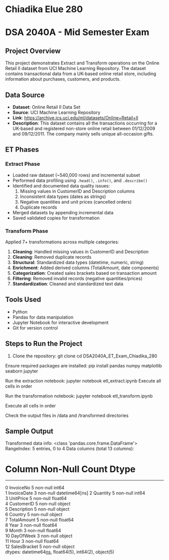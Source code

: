 # Chiadika Elue 280
# DSA 2040A - Mid Semester Exam

## Project Overview
This project demonstrates Extract and Transform operations on the Online Retail II dataset from UCI Machine Learning Repository. The dataset contains transactional data from a UK-based online retail store, including information about purchases, customers, and products.

## Data Source
- **Dataset**: Online Retail II Data Set
- **Source**: UCI Machine Learning Repository
- **Link**: https://archive.ics.uci.edu/ml/datasets/Online+Retail+II
- **Description**: This dataset contains all the transactions occurring for a UK-based and registered non-store online retail between 01/12/2009 and 09/12/2011. The company mainly sells unique all-occasion gifts.

## ET Phases

### Extract Phase
- Loaded raw dataset (~540,000 rows) and incremental subset
- Performed data profiling using `.head()`, `.info()`, and `.describe()`
- Identified and documented data quality issues:
  1. Missing values in CustomerID and Description columns
  2. Inconsistent data types (dates as strings)
  3. Negative quantities and unit prices (cancelled orders)
  4. Duplicate records
- Merged datasets by appending incremental data
- Saved validated copies for transformation

### Transform Phase
Applied 7+ transformations across multiple categories:

1. **Cleaning**: Handled missing values in CustomerID and Description
2. **Cleaning**: Removed duplicate records
3. **Structural**: Standardized data types (datetime, numeric, string)
4. **Enrichment**: Added derived columns (TotalAmount, date components)
5. **Categorization**: Created sales brackets based on transaction amount
6. **Filtering**: Removed invalid records (negative quantities/prices)
7. **Standardization**: Cleaned and standardized text data

## Tools Used
- Python 
- Pandas for data manipulation
- Jupyter Notebook for interactive development
- Git for version control

## Steps to Run the Project

1. Clone the repository:
git clone <repository-url>
cd DSA2040A_ET_Exam_Chiadika_280

Ensure required packages are installed:
pip install pandas numpy matplotlib seaborn jupyter

Run the extraction notebook:
jupyter notebook etl_extract.ipynb
Execute all cells in order

Run the transformation notebook:
jupyter notebook etl_transform.ipynb

Execute all cells in order

Check the output files in /data and /transformed directories

## Sample Output

Transformed data info:
<class 'pandas.core.frame.DataFrame'>
RangeIndex: 5 entries, 0 to 4
Data columns (total 13 columns):
 #   Column        Non-Null Count  Dtype         
---  ------        --------------  -----         
 0   InvoiceNo     5 non-null      int64         
 1   InvoiceDate   3 non-null      datetime64[ns]
 2   Quantity      5 non-null      int64         
 3   UnitPrice     5 non-null      float64       
 4   CustomerID    5 non-null      object        
 5   Description   5 non-null      object        
 6   Country       5 non-null      object        
 7   TotalAmount   5 non-null      float64       
 8   Year          3 non-null      float64       
 9   Month         3 non-null      float64       
 10  DayOfWeek     3 non-null      object        
 11  Hour          3 non-null      float64       
 12  SalesBracket  5 non-null      object        
dtypes: datetime64[ns](1), float64(5), int64(2), object(5)

